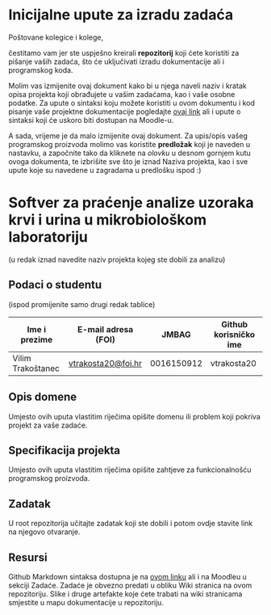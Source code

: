 # Inicijalne upute za izradu zadaća
Poštovane kolegice i kolege, 

čestitamo vam jer ste uspješno kreirali **repozitorij** koji ćete koristiti za pišanje vaših zadaća, što će uključivati izradu dokumentacije ali i programskog koda.

Molim vas izmijenite ovaj dokument kako bi u njega naveli naziv i kratak opisa projekta koji obrađujete u vašim zadaćama, kao i vaše osobne podatke. Za upute o sintaksi koju možete koristiti u ovom dokumentu i kod pisanje vaše projektne dokumentacije pogledajte [ovaj link](https://guides.github.com/features/mastering-markdown/) ali i upute o sintaksi koji će uskoro biti dostupan na Moodle-u. 

A sada, vrijeme je da malo izmijenite ovaj dokument. Za upis/opis vašeg programskog proizvoda molimo vas koristite **predložak** koji je naveden u nastavku, a započnite tako da kliknete na *olovku* u desnom gornjem kutu ovoga dokumenta, te izbrišite sve što je iznad Naziva projekta, kao i sve upute koje su navedene u zagradama u predlošku ispod :) 

# Softver za praćenje analize uzoraka krvi i urina u mikrobiološkom laboratoriju
(u redak iznad navedite naziv projekta kojeg ste dobili za analizu)

## Podaci o studentu
(ispod promijenite samo drugi redak tablice)

Ime i prezime     |  E-mail adresa (FOI) |    JMBAG    | Github korisničko ime
----------------  |  ------------------  | ----------- | ---------------------
Vilim Trakoštanec |  vtrakosta20@foi.hr  | 0016150912  |      vtrakosta20


## Opis domene
Umjesto ovih uputa vlastitim riječima opišite domenu ili problem koji pokriva projekt za vaše zadaće. 



## Specifikacija projekta
Umjesto ovih uputa vlastitim riječima opišite zahtjeve za funkcionalnošću programskog proizvoda.

## Zadatak
U root repozitorija učitajte zadatak koji ste dobili i potom ovdje stavite link na njegovo otvaranje.

## Resursi
Github Markdown sintaksa dostupna je na [ovom linku](https://guides.github.com/features/mastering-markdown/) ali i na Moodleu u sekciji Zadaće.
Zadaće je obvezno predati u obliku Wiki stranica na ovom repozitoriju. Slike i druge artefakte koje ćete trabati na wiki stranicama smjestite u mapu dokumentacije u repozitoriju. 
